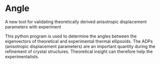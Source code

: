 # Angle
A new tool for validating theoretically derived anisotropic displacement parameters with experiment

This python program is used to determine the angles between the eigenvectors of theoretical and experimental thermal ellipsoids. The ADPs (anisotropic displacement parameters) are an important quantity during the refinement of crystal structures. Theoretical insight can therefore help the experimentalists.

